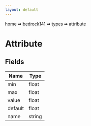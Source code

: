 ```yaml
---
layout: default
---
```


[home](/) ➡ [bedrock141](/protocol/bedrock141) ➡ [types](/protocol/bedrock141/types) ➡ attribute

# Attribute

## Fields

Name | Type
---|---
min | float
max | float
value | float
default | float
name | string


